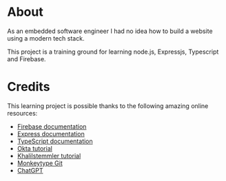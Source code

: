 # About

As an embedded software engineer I had no idea how to build a website using a modern
tech stack.

This project is a training ground for learning node.js, Expressjs, Typescript and Firebase.

# Credits

This learning project is possible thanks to the following amazing online resources:

* [Firebase documentation](https://firebase.google.com/docs?authuser=0)
* [Express documentation](https://expressjs.com/en/starter/installing.html)
* [TypeScript documentation](https://www.typescriptlang.org/docs/)
* [Okta tutorial](https://developer.okta.com/blog/2018/11/15/node-express-typescript)
* [Khalilstemmler tutorial](https://khalilstemmler.com/blogs/typescript/node-starter-project/)
* [Monkeytype Git](https://github.com/monkeytypegame/monkeytype)
* [ChatGPT](https://chat.openai.com/)



